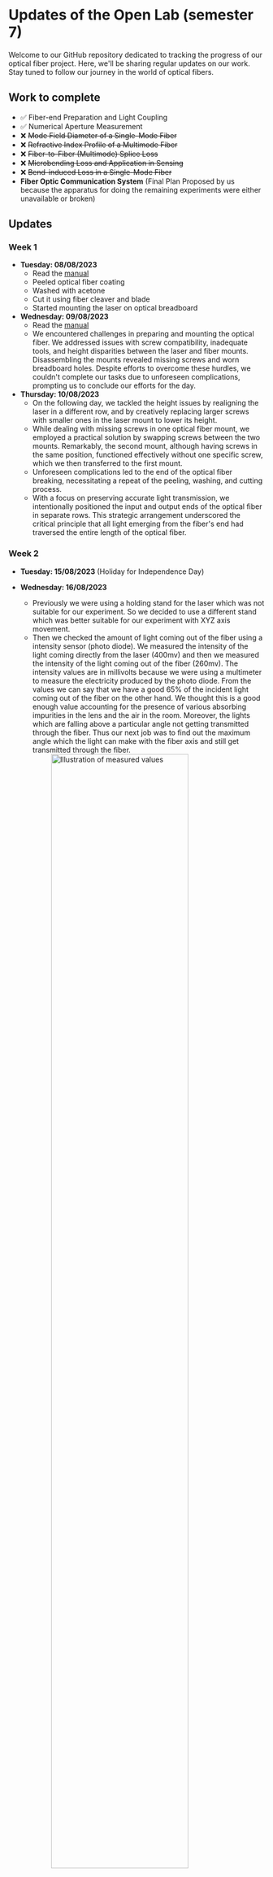 # Updates of the Open Lab (semester 7)

Welcome to our GitHub repository dedicated to tracking the progress of our optical fiber project. Here, we'll be sharing regular updates on our work. Stay tuned to follow our journey in the world of optical fibers.

## Work to complete

- ✅ Fiber-end Preparation and Light Coupling
- ✅ Numerical Aperture Measurement
- ❌ ~~Mode Field Diameter of a Single-Mode Fiber~~
- ❌ ~~Refractive Index Profile of a Multimode Fiber~~
- ❌ ~~Fiber-to-Fiber (Multimode) Splice Loss~~
- ❌ ~~Microbending Loss and Application in Sensing~~
- ❌ ~~Bend-induced Loss in a Single-Mode Fiber~~
- **Fiber Optic Communication System** (Final Plan Proposed by us because the apparatus for doing the remaining experiments were either unavailable or broken)

## Updates

### Week 1

- **Tuesday: 08/08/2023**
  - Read the [manual](manual.pdf)
  - Peeled optical fiber coating
  - Washed with acetone
  - Cut it using fiber cleaver and blade
  - Started mounting the laser on optical breadboard
- **Wednesday: 09/08/2023**
  - Read the [manual](manual.pdf)
  - We encountered challenges in preparing and mounting the optical fiber. We addressed issues with screw compatibility, inadequate tools, and height disparities between the laser and fiber mounts. Disassembling the mounts revealed missing screws and worn breadboard holes. Despite efforts to overcome these hurdles, we couldn't complete our tasks due to unforeseen complications, prompting us to conclude our efforts for the day.
- **Thursday: 10/08/2023**
  - On the following day, we tackled the height issues by realigning the laser in a different row, and by creatively replacing larger screws with smaller ones in the laser mount to lower its height.
  - While dealing with missing screws in one optical fiber mount, we employed a practical solution by swapping screws between the two mounts. Remarkably, the second mount, although having screws in the same position, functioned effectively without one specific screw, which we then transferred to the first mount.
  - Unforeseen complications led to the end of the optical fiber breaking, necessitating a repeat of the peeling, washing, and cutting process.
  - With a focus on preserving accurate light transmission, we intentionally positioned the input and output ends of the optical fiber in separate rows. This strategic arrangement underscored the critical principle that all light emerging from the fiber's end had traversed the entire length of the optical fiber.

### Week 2

- **Tuesday: 15/08/2023** (Holiday for Independence Day)
- **Wednesday: 16/08/2023**
  - Previously we were using a holding stand for the laser which was not suitable for our experiment. So we decided to use a different stand which was better suitable for our experiment with XYZ axis movement.
  - Then  we checked the amount of light coming out of the fiber using a intensity sensor (photo diode). We measured the intensity of the light coming directly from the laser (400mv) and then we measured the intensity of the light coming out of the fiber (260mv). The intensity values are in millivolts because we were using a multimeter to measure the electricity produced by the photo diode. From the values we can say that we have a good 65% of the incident light coming out of the fiber on the other hand. We thought this is a good enough value accounting for the presence of various absorbing impurities in the lens and the air in the room. Moreover, the lights which are falling above a particular angle not getting transmitted through the fiber. Thus our next job was to find out the maximum angle which the light can make with the fiber axis and still get transmitted through the fiber.
  <img src="images/week2_schematics1.png" alt="Illustration of measured values" style="width: 75%; display: block; margin-left: auto; margin-right: auto;" id="week2-schematics1">
  - In [image 1](#week2-schematics1) we have shown the schematic of the experiment.
  - The light coming out of the end of the fiber was making a cone shape. So we put a screen (with a graph paper attached to it) more or less perpendicular to the axis of the cone. We got a circular spot on the  screen. We measured it's diameter. It came out to be 5.4cm. Next we moved the screen and noted the distance moved (6cm) and took another reading where the circle was bigger (8.4cm). We have attached the picture of the graph paper in [image 2](#week2-graph1).
  <img src="images/week2_graph1.jpg" alt="distances marked on graph paper" style="width: 75%; display: block; margin-left: auto; margin-right: auto;" id="week2-graph1">
- **Thursday: 17/08/2023**
  - We know that $\text{NA} = \sin{\theta}$. From [image 1](#week2-schematics1) we see that $\tan \theta = \frac{(8.4 - 5.4)/2}{6} = 0.5$.
  $\therefore \text{NA} = \sin \theta = \frac{0.5}{\sqrt{1 + 0.5^2}} = 0.447$

  **Note:** The work done on Wednesday was actually done on both Wednesday and Thursday, but for the sake of simplicity we have mentioned it all under Wednesday.


### Week 3

- **Tuesday: 22/08/2023**
  - We saw that Expt 3 (Mode Field Diameter of a Single-Mode Fiber) needed a single mode fiber. We wanted to complete all the ones which needed a multimode fiber first. So we decided to do Expt 4 (Refractive Index Profile of a Multimode Fiber) next.
  - For Expt 4, we needed a Tungsten Halogen Lamp (THL). We didn't have that, so we requested the lab in-charge to arrange one for us. He gave us one which was not working. So he said he will try to arrange one for us by tomorrow from the solid state lab solar experiment. We saw that the power supply was working fine.
- **Wednesday: 23/08/2023**
  - We investigated the lamp and found that it was fused. We were told that we don't have spare parts for the lamp. We explored a lot of possibilities to find a replacement option for the Lamp. Any **non-coherent** light source would work. We thought about getting a sodium lamp from the optics lab and a lens to converge the beam to a point. While searching for those items we came to know that the optics lab has spare parts for our lamp. So we replaced the fused bulb with a new one and the lamp started working. Yay!
  - We also got a new smaller stand for the lamp because Swayam took the one which we were using. The new one although not ideal for our case, was good enough for our experiment.
  - We then set the lamp up and found out that just like the laser, this lamp is also getting us around 60% transmission through the optical fiber ($\frac{0.3V}{0.51V}\times 100 \% \approx 60\%$)
- **Thursday: 24/08/2023**
  - Oh No! the fiber end broke again! Again had to do the peeling, washing and cutting process.
  - We found that, most of the apparatus required for the remaining experiments is either missing or broken. So, in the end we decided to design and build our own experiment. We will be using the lab's apparatus only for the experiments which we have already done.
  - So, now we are going to try to build a communication device using signal transmission through the optical fibre as our final project. For now, we are planning to use the lab's apparatus and arrange some LEDs and photo diodes to transmit and receive the signal. We will be controlling our signal using an Arduino.

### Week 4

- **Tuesday: 29/08/2023**
  - We took a white led, and a 220 ohm resistor and an Arduino for our experiment.
  - We soldered the resistance to the long terminal of the led, and attached long red and black wires at both ends of the leds.
  - We attached the LED to the lens and focussed the light on one end of the fiber. On the other end we connected a photodiode which we got from the other lab. The LED being small, this time the intensity of the light was very low. Using multimeter we measured it to be around 50mv. Although at first we thought that this intensity is too low, later we found out that there was a clear distiction between the voltage when the LED was on and when it was off. So we decided to go ahead with this setup.

  - Next we connected the LED to the constant 5V pin of the arduino and connected the photodioe to the analog pin A0 of the arduino. We wrote a simple code to read the voltage at A0 and print it to the serial monitor. The code is given below:
  <br>

  ```cpp
  
  void setup() {
    pinMode(A0, INPUT);
    Serial.begin(9600);
  }
  
  void loop() {
    Serial.println(analogRead(A0));
    delay(100);
  }
  ```

  - Now we saw that the analog pin is giving us a value of 31-32 when the LED is glowing and the value is almost 0 when the LED is off. So we thought that we can differentiate between 0 and 1 with 4 as a good threshold value.

- **Wednesday and Thursday: 30-31/08/2023**
  - We tried to write the code for both sender and reciever using Arduino language but it was new to us, we couldn't do it. So we decided to use python for the same. We wrote the code for both sender and reciever in python. The current version of the code can be found in this same repository. Although it is not working properly yet.
  - To make Python talk to arduino, we used the Firmata library. We installed the library in the arduino IDE and uploaded the Standard Firmata code to the arduino. Python will talk to the arduino using the I2C Serial communication protocol, the Standard Firmata program helps the arduino to recieve and decipher the command sent from Python.

### Week 5

(We are writing this updates later, and we forgot exactly on which day we did what)

- **AIM:** There would be two ends, one would encode and send the signal (Bob) and the other would receive and decode the signal (Alice). In Bob's side, the program would prompt the user for a message (a string of characters). The program would then convert it to 0s and 1s. Each character will contribute 8 bits to the message. Then the sender will somehow modulate the signal and send it through the optical fiber. In Alice's side, the program would receive the signal, demodulate, decode and print the message on the screen.
- We started correcting the previous code, and started realising certain flaws in our modulating plans. So our initial plan was to just keep the LED on for `t` time if there is a 1, and keep it off for `t` time if there is a 0. But we realised that if there are multiple 0s or 1s in a row, then Alice would not be able to distinguish between them unless Alice knows the value of `t` also. But due to error and noise in the system, from Bob's end, the practical value of `t` might not remain same all over the message. Then Alice would not be able to decode the message properly.
- So we decided to use a different, more robust modulating scheme. The new way should work without Alice knowing how fast Bob is sending the message as long as Bob's speed is under a certain threshold set by hardware limitation. Bob can even change speeds mid signal.
- **The New Method:**
  - **Bob** would set the speed (regulated by a value `t` ). `t` represents the time length of 1 bit of message. Now, at the start of every bit, Bob would turn the LED on. Now, if the bit is supposed to be a 0, he will turn the LED off after `t/4` time and keep it off for the rest `3t/4` time of the bit. If the bit is supposed to be a 1, he will keep the LED on for `3t/4` time and turn it off for the rest `t/4` time. Thus in a bit, if it is kept on for more time, it is a 1, and if it is kept off for more time, it is a 0. A jump from 0 to 1 marks the start of a bit.
  - **Alice** takes reading in a muuch faster rate. Suppose she takes reading every `t/n` time (where n is a large number... maybe 100 or 200). Now, she just keeps on noting the values she reads: if the voltage is greater than a certain threshold, she notes it as 1, otherwise she notes it as 0. Thus for for every bit sent by Bob, alice would have about `n` readings. Now, she knows that the light glowing from 0 to 1 denotes the start of a bit. With this information, she can split the whole noted text into bits of `n` lengthed chunks. Each of these chunks are of the form `1*0*` (i.e: starts with 1s, followed by 0s). Now, she just needs to count the number of 1s and 0s in each chunk; if there are more 1s, then the bit is 1, otherwise it is 0.
  - This modulation is known as **Pulse Width Modulation (PWM)** and is explained in [image 3](#week5-schematics1).

  <img src="images/week5_schematics1.png" alt="Illustration of Modulation Method" style="width: 100%; display: block; margin-left: auto; margin-right: auto;" id="week5-schematics1">

### Week 6

This week we experimented with adversaries:

- **Speed:** First removed the `sleep()` from Alice's code and made her read at the speed limited by hardware. Although it increases the number of readings per second by 100 times or more, but the number of readings per second varies a lot. But our modulation method is robust enough to handle this. Then we tried to increase the speed of Bob by decreasing the value of `t`. **Observation:** In Bob, we cannot remove the `sleep()` because it is needed to keep the LED on for the required time. So we went to the limit of the `sleep()` function (about 10ms... approximately this is how long sending 1 bit takes) and found that Alice was still able to decode the message properly. So we can say that our method is robust enough to handle speed variations.
- **Intensity:** We tried changing the intensity of the LED. For doing that our first plan was to programmatically control the potential provided to the LED from the `pyFirmata` alternative to the `analogWrite()` command. This caused problems because arduino `GPIO` pins are not capable of giving analog voltage, so they simulate it with PWM output. That PWM would completely change our intended waveform. We could have used an appropriate capacitor which would filter out their PWM frequency but let our frequency to pass. But using capacitor also had it's problems. The Arduino PWM frequency and our Frequency were too close to each other. It was difficult to get the exact value capacitor. Even if we did, it won't completely smooth out the Arduino signal, and it will also decrease the responsiveness of our LED. So we just used an external potentiometer to regulate the voltage accross the LED. The full voltage was 5V initially, but with decreasing voltage, we found that the system had problem in communication below 3V (even after tweaking the threshold value in Alice). All this while we used a 25cm long multimode optical fiber. **Observation:** We found that the system was robust enough to handle intensity variations.
